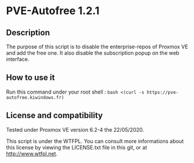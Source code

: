 # PVE-Autofree 1.2.1

## Description

The purpose of this script is to disable the enterprise-repos of Proxmox VE and add the
free one. It also disable the subscription popup on the web interface.

## How to use it

Run this command under your root shell : `bash <(curl -s https://pve-autofree.kiwindows.fr)`

## License and compatibility

Tested under Proxmox VE version 6.2-4 the 22/05/2020.

This script is under the WTFPL. You can consult more informations about this license by viewing the
LICENSE.txt file in this git, or at http://www.wtfpl.net.